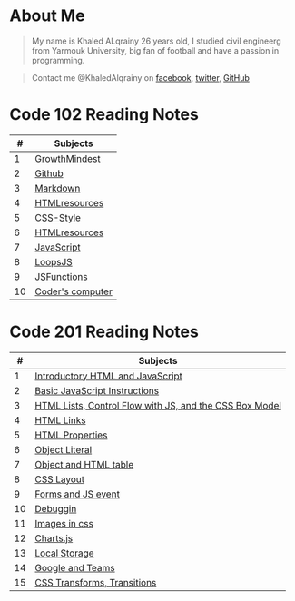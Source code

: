 # About Me
> My name is Khaled ALqrainy 26 years old, I studied civil engineerg from Yarmouk University, big fan of football and have a passion in programming.

> Contact me @KhaledAlqrainy on [facebook](/Facebook.com), [twitter](/twitter.com), [GitHub](github.com)


# Code 102 Reading Notes

| #    |    Subjects    |
| ---- | ----------------------------------- |
|  1   | [GrowthMindest](/GrowthMindest.md)  |
|  2   | [Github](/GitHub.md)                |
|  3   | [Markdown](/Markdown.md)            |
|  4   | [HTMLresources](/HTMLresources.md)  |
|  5   | [CSS-Style](/CSS-Style.md)          |
|  6   | [HTMLresources](/HTMLresources.md)  |
|  7   | [JavaScript](/JavaScript.md)        |
|  8   | [LoopsJS](/LoopsJS.md)              |
|  9   | [JSFunctions](/JSFunctions.md)      |
|  10  | [Coder's computer](/codercomputer.md)|


# Code 201 Reading Notes

| #    |    Subjects    |
| ---- | ----------------------------------- |
|  1   |  [Introductory HTML and JavaScript](/class01.md) |
|  2   | [Basic JavaScript Instructions](/class02.md)  |
|  3   | [HTML Lists, Control Flow with JS, and the CSS Box Model](/HTMLLists.md)  |
|  4   | [HTML Links](/HTMLLinks.md)  |
|  5   |  [HTML Properties](/HTMLproperties.md) |
|  6   | [Object Literal](/Objectliteral.md)  |
|  7   | [Object and HTML table](/HTMLtableandObject.md)  |
|  8   | [CSS Layout](/Layout.md)  |
|  9   | [Forms and JS event](/FormandEvents.md)  |
|  10  | [Debuggin](/debugging.md)  |
|  11  | [Images in css](/images.md)  |
|  12  | [Charts.js](/ChartandCanvas.md)  |
|  13  | [Local Storage](/LocalStorage.md)  |
|  14  | [Google and Teams](/GoogleandTeams.md)  |
|  15   | [CSS Transforms, Transitions](/CSSTransforms.md)  |
